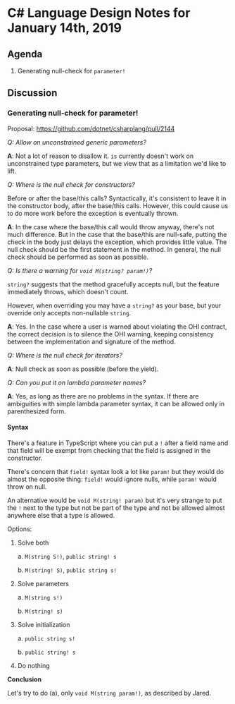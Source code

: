 
# C# Language Design Notes for January 14th, 2019

## Agenda

1. Generating null-check for `parameter!`

## Discussion

### Generating null-check for parameter!

Proposal: https://github.com/dotnet/csharplang/pull/2144

*Q: Allow on unconstrained generic parameters?*

**A**: Not a lot of reason to disallow it. `is` currently doesn't work on
unconstrained type parameters, but we view that as a limitation we'd like to
lift.

*Q: Where is the null check for constructors?*

Before or after the base/this calls? Syntactically, it's consistent to leave
it in the constructor body, after the base/this calls. However, this could
cause us to do more work before the exception is eventually thrown.

**A**: In the case where the base/this call would throw anyway, there's not
much difference. But in the case that the base/this are null-safe, putting
the check in the body just delays the exception, which provides little value.
The null check should be the first statement in the method. In general, the
null check should be performed as soon as possible.

*Q: Is there a warning for `void M(string? param!)`?*

`string?` suggests that the method gracefully accepts null, but the feature
immediately throws, which doesn't count.

However, when overriding you may have a `string?` as your base, but your
override only accepts non-nullable `string`.

**A**: Yes. In the case where a user is warned about violating the OHI
contract, the correct decision is to silence the OHI warning, keeping
consistency between the implementation and signature of the method.

*Q: Where is the null check for iterators?*

**A**: Null check as soon as possible (before the yield).

*Q: Can you put it on lambda parameter names?*

**A**: Yes, as long as there are no problems in the syntax. If there
are ambiguities with simple lambda parameter syntax, it can be allowed only
in parenthesized form.

#### Syntax

There's a feature in TypeScript where you can put a `!` after a field name
and that field will be exempt from checking that the field is assigned in
the constructor.

There's concern that `field!` syntax look a lot like `param!` but they would
do almost the opposite thing: `field!` would ignore nulls, while `param!`
would throw on null.

An alternative would be `void M(string! param)` but it's very strange to put
the `!` next to the type but not be part of the type and not be allowed
almost anywhere else that a type is allowed.

Options:

1. Solve both

   a. `M(string S!)`, `public string! s`

   b. `M(string! S)`, `public string s!`
1. Solve parameters

   a. `M(string s!)`

   b. `M(string! s)`

1. Solve initialization

   a. `public string s!`

   b. `public string! s`

1. Do nothing

**Conclusion**

Let's try to do (a), only `void M(string param!)`, as described by Jared.